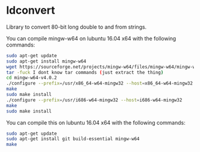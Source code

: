 # ldconvert

Library to convert 80-bit long double to and from strings.

You can compile mingw-w64 on lubuntu 16.04 x64 with the following commands:

```bash
sudo apt-get update
sudo apt-get install mingw-w64
wget https://sourceforge.net/projects/mingw-w64/files/mingw-w64/mingw-w64-release/mingw-w64-v4.0.2.tar.bz2
tar -fuck I dont know tar commands (just extract the thing)
cd mingw-w64-v4.0.2
./configure --prefix=/usr/x86_64-w64-mingw32 --host=x86_64-w64-mingw32
make
sudo make install
./configure --prefix=/usr/i686-w64-mingw32 --host=i686-w64-mingw32
make
sudo make install
```

You can compile this on lubuntu 16.04 x64 with the following commands:

```bash
sudo apt-get update
sudo apt-get install git build-essential mingw-w64
make
```
